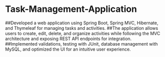 # Task-Management-Application
##Developed a web application using Spring Boot, Spring MVC, Hibernate, and Thymeleaf for managing tasks and activities. 
##The application allows users to create, edit, delete, and organize activities while following the MVC architecture and exposing REST API endpoints for integration. 
##Implemented validations, testing with JUnit, database management with MySQL, and optimized the UI for an intuitive user experience.
